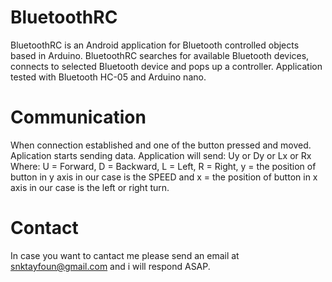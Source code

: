 # BluetoothRC
BluetoothRC is an Android application for Bluetooth controlled objects based in Arduino. BluetoothRC searches for available Bluetooth devices, connects to selected Bluetooth device and pops up a controller. Application tested with Bluetooth HC-05 and Arduino nano.

# Communication
When connection established and one of the button pressed and moved. Aplication starts sending data.
Application will send: Uy or Dy or Lx or Rx
Where: U = Forward, D = Backward, L = Left, R = Right, y = the position of button in y axis in our case is the SPEED
       and x = the position of button in x axis in our case is the left or right turn.
       
# Contact
In case you want to cantact me please send an email at snktayfoun@gmail.com and i will respond ASAP.
